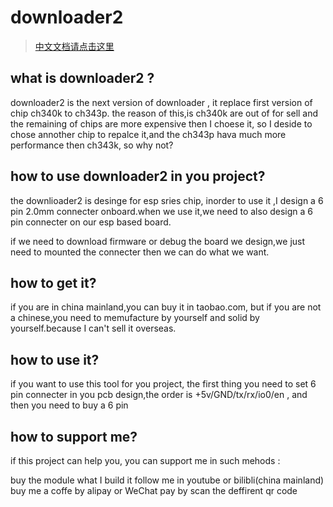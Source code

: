 # downloader2

> [中文文档请点击这里](https://github.com/BearLaboratory/downloader2/blob/main/docs/README-zh.md)


## what is downloader2 ?
downloader2 is the next version of downloader , it replace first version of chip ch340k to ch343p. the reason of this,is ch340k are out of for sell and the remaining of chips are more expensive then I choese it, so I deside to chose annother chip to repalce it,and the ch343p hava much more performance then ch343k, so why not?

## how to use downloader2 in you project?
the downlioader2 is desinge for esp sries chip, inorder to use it ,I design a 6 pin 2.0mm connecter onboard.when we use it,we need to also design a 6 pin connecter on our esp based board.

if we need to download firmware or debug the board we design,we just need to mounted the connecter then we can do what we want.

## how to get it?
if you are in china mainland,you can buy it in taobao.com, but if you are not a chinese,you need to memufacture  by yourself and solid  by yourself.because I can't sell it overseas.

## how to use it?

if you want to use this tool for you project, the first thing you need to set 6 pin connecter in you pcb design,the order is +5v/GND/tx/rx/io0/en , and then you need to buy a 6 pin 


## how to support me?
if this project can help you, you can support me in such mehods :

buy the module what I build it
follow me in youtube or bilibli(china mainland)
buy me a coffe by alipay or WeChat pay by scan the deffirent qr code
